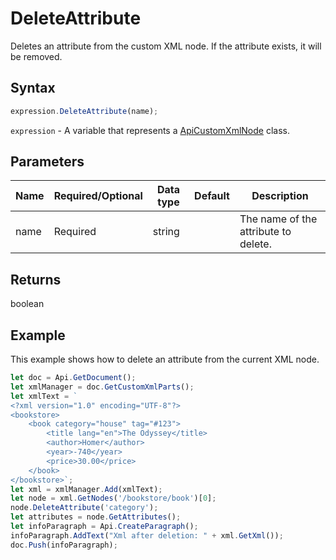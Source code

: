 # DeleteAttribute

Deletes an attribute from the custom XML node.
If the attribute exists, it will be removed.

## Syntax

```javascript
expression.DeleteAttribute(name);
```

`expression` - A variable that represents a [ApiCustomXmlNode](../ApiCustomXmlNode.md) class.

## Parameters

| **Name** | **Required/Optional** | **Data type** | **Default** | **Description** |
| ------------- | ------------- | ------------- | ------------- | ------------- |
| name | Required | string |  | The name of the attribute to delete. |

## Returns

boolean

## Example

This example shows how to delete an attribute from the current XML node.

```javascript editor-docx
let doc = Api.GetDocument();
let xmlManager = doc.GetCustomXmlParts();
let xmlText = `
<?xml version="1.0" encoding="UTF-8"?>
<bookstore>
    <book category="house" tag="#123">
        <title lang="en">The Odyssey</title>
        <author>Homer</author>
        <year>-740</year>
        <price>30.00</price>
    </book>
</bookstore>`;
let xml = xmlManager.Add(xmlText);
let node = xml.GetNodes('/bookstore/book')[0];
node.DeleteAttribute('category');
let attributes = node.GetAttributes();
let infoParagraph = Api.CreateParagraph();
infoParagraph.AddText("Xml after deletion: " + xml.GetXml());
doc.Push(infoParagraph);
```
